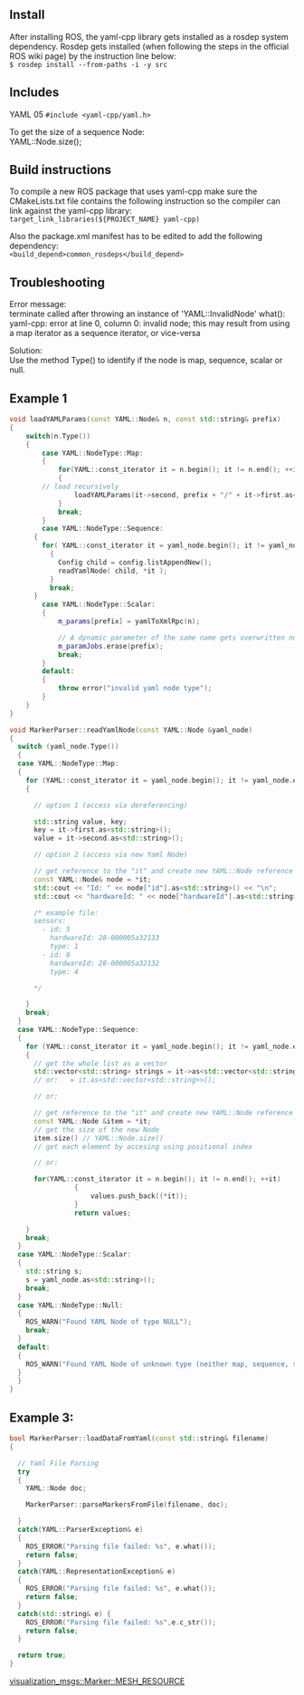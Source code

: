 ## Install
After installing ROS, the yaml-cpp library gets installed as a rosdep system dependency. Rosdep gets installed (when following the steps in the official ROS wiki page) by the instruction line below:  
`$ rosdep install --from-paths -i -y src`  

## Includes
YAML 05
`#include <yaml-cpp/yaml.h>`  

To get the size of a sequence Node:  
YAML::Node.size(); 

## Build instructions 
To compile a new ROS package that uses yaml-cpp make sure the CMakeLists.txt file contains the following instruction so the compiler can link
against the yaml-cpp library:  
`target_link_libraries(${PROJECT_NAME} yaml-cpp)`  

Also the package.xml manifest has to be edited to add the following dependency:  
`<build_depend>common_rosdeps</build_depend>`  

## Troubleshooting
Error message:  
terminate called after throwing an instance of 'YAML::InvalidNode'
what():  yaml-cpp: error at line 0, column 0: invalid node; this may result from using a map iterator as a sequence iterator, or vice-versa  

Solution:  
Use the method Type() to identify if the node is map, sequence, scalar or null.

## Example 1

```cpp
void loadYAMLParams(const YAML::Node& n, const std::string& prefix)
{
	switch(n.Type())
	{
		case YAML::NodeType::Map:
		{
			for(YAML::const_iterator it = n.begin(); it != n.end(); ++it)
			{
        // load recursively
				loadYAMLParams(it->second, prefix + "/" + it->first.as<std::string>());
			}
			break;
		}
		case YAML::NodeType::Sequence:
      {
        for( YAML::const_iterator it = yaml_node.begin(); it != yaml_node.end(); ++it )
          {
            Config child = config.listAppendNew();
            readYamlNode( child, *it );
          }
          break;
      }
		case YAML::NodeType::Scalar:
		{
			m_params[prefix] = yamlToXmlRpc(n);

			// A dynamic parameter of the same name gets overwritten now
			m_paramJobs.erase(prefix);
			break;
		}
		default:
		{
			throw error("invalid yaml node type");
		}
	}
}
```




```cpp
void MarkerParser::readYamlNode(const YAML::Node &yaml_node)
{
  switch (yaml_node.Type())
  {
  case YAML::NodeType::Map:
  {
    for (YAML::const_iterator it = yaml_node.begin(); it != yaml_node.end(); ++it)
    {

      // option 1 (access via dereferencing)

      std::string value, key;
      key = it->first.as<std::string>();
      value = it->second.as<std::string>();

      // option 2 (access via new Yaml Node)

      // get reference to the "it" and create new YAML::Node reference out of it
      const YAML::Node& node = *it;
      std::cout << "Id: " << node["id"].as<std::string>() << "\n";
      std::cout << "hardwareId: " << node["hardwareId"].as<std::string>() << "\n\n";

      /* example file:
      sensors:
        - id: 5
          hardwareId: 28-000005a32133
          type: 1
        - id: 6
          hardwareId: 28-000005a32132
          type: 4

      */

    }
    break;
  }
  case YAML::NodeType::Sequence:
  {
    for (YAML::const_iterator it = yaml_node.begin(); it != yaml_node.end(); ++it)
    {
      // get the whole list as a vector
      std::vector<std::string> strings = it->as<std::vector<std::string>>();
      // or:   = it.as<std::vector<std::string>>();

      // or:

      // get reference to the "it" and create new YAML::Node reference out of it
      const YAML::Node &item = *it;
      // get the size of the new Node
      item.size() // YAML::Node.size()
      // get each element by accesing using positional index

      // or:

      for(YAML::const_iterator it = n.begin(); it != n.end(); ++it)
				{
					values.push_back((*it));
				}
				return values;

    }
    break;
  }
  case YAML::NodeType::Scalar:
  {
    std::string s;
    s = yaml_node.as<std::string>();
    break;
  }
  case YAML::NodeType::Null:
  {
    ROS_WARN("Found YAML Node of type NULL");
    break;
  }
  default:
  {
    ROS_WARN("Found YAML Node of unknown type (neither map, sequence, scalar nor null)");
  }
  }
}
```

## Example 3:

```cpp
bool MarkerParser::loadDataFromYaml(const std::string& filename)
{

  // Yaml File Parsing
  try
  {
    YAML::Node doc;

    MarkerParser::parseMarkersFromFile(filename, doc);

  }
  catch(YAML::ParserException& e)
  {
    ROS_ERROR("Parsing file failed: %s", e.what());
    return false;
  }
  catch(YAML::RepresentationException& e)
  {
    ROS_ERROR("Parsing file failed: %s", e.what());
    return false;
  }
  catch(std::string& e) {
    ROS_ERROR("Parsing file failed: %s",e.c_str());
    return false;
  }

  return true;
}
```

[visualization_msgs::Marker::MESH_RESOURCE](https://github.com/Minseongusg/climb_nav_source/blob/master/avoidance/avoidance/src/rviz_world_loader.cpp)